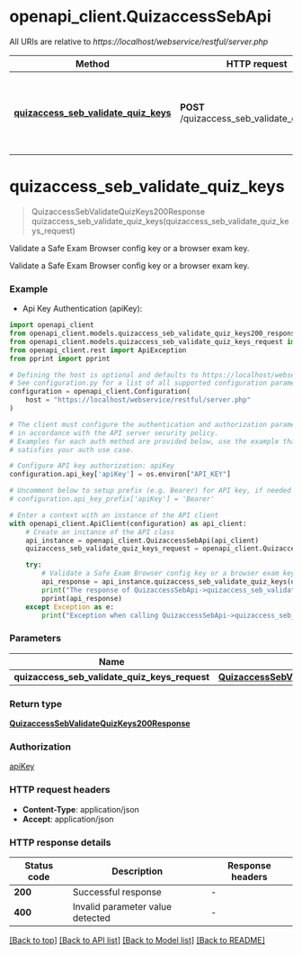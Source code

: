 # openapi_client.QuizaccessSebApi

All URIs are relative to *https://localhost/webservice/restful/server.php*

Method | HTTP request | Description
------------- | ------------- | -------------
[**quizaccess_seb_validate_quiz_keys**](QuizaccessSebApi.md#quizaccess_seb_validate_quiz_keys) | **POST** /quizaccess_seb_validate_quiz_keys | Validate a Safe Exam Browser config key or a browser exam key.


# **quizaccess_seb_validate_quiz_keys**
> QuizaccessSebValidateQuizKeys200Response quizaccess_seb_validate_quiz_keys(quizaccess_seb_validate_quiz_keys_request)

Validate a Safe Exam Browser config key or a browser exam key.

Validate a Safe Exam Browser config key or a browser exam key.

### Example

* Api Key Authentication (apiKey):

```python
import openapi_client
from openapi_client.models.quizaccess_seb_validate_quiz_keys200_response import QuizaccessSebValidateQuizKeys200Response
from openapi_client.models.quizaccess_seb_validate_quiz_keys_request import QuizaccessSebValidateQuizKeysRequest
from openapi_client.rest import ApiException
from pprint import pprint

# Defining the host is optional and defaults to https://localhost/webservice/restful/server.php
# See configuration.py for a list of all supported configuration parameters.
configuration = openapi_client.Configuration(
    host = "https://localhost/webservice/restful/server.php"
)

# The client must configure the authentication and authorization parameters
# in accordance with the API server security policy.
# Examples for each auth method are provided below, use the example that
# satisfies your auth use case.

# Configure API key authorization: apiKey
configuration.api_key['apiKey'] = os.environ["API_KEY"]

# Uncomment below to setup prefix (e.g. Bearer) for API key, if needed
# configuration.api_key_prefix['apiKey'] = 'Bearer'

# Enter a context with an instance of the API client
with openapi_client.ApiClient(configuration) as api_client:
    # Create an instance of the API class
    api_instance = openapi_client.QuizaccessSebApi(api_client)
    quizaccess_seb_validate_quiz_keys_request = openapi_client.QuizaccessSebValidateQuizKeysRequest() # QuizaccessSebValidateQuizKeysRequest | 

    try:
        # Validate a Safe Exam Browser config key or a browser exam key.
        api_response = api_instance.quizaccess_seb_validate_quiz_keys(quizaccess_seb_validate_quiz_keys_request)
        print("The response of QuizaccessSebApi->quizaccess_seb_validate_quiz_keys:\n")
        pprint(api_response)
    except Exception as e:
        print("Exception when calling QuizaccessSebApi->quizaccess_seb_validate_quiz_keys: %s\n" % e)
```



### Parameters


Name | Type | Description  | Notes
------------- | ------------- | ------------- | -------------
 **quizaccess_seb_validate_quiz_keys_request** | [**QuizaccessSebValidateQuizKeysRequest**](QuizaccessSebValidateQuizKeysRequest.md)|  | 

### Return type

[**QuizaccessSebValidateQuizKeys200Response**](QuizaccessSebValidateQuizKeys200Response.md)

### Authorization

[apiKey](../README.md#apiKey)

### HTTP request headers

 - **Content-Type**: application/json
 - **Accept**: application/json

### HTTP response details

| Status code | Description | Response headers |
|-------------|-------------|------------------|
**200** | Successful response |  -  |
**400** | Invalid parameter value detected |  -  |

[[Back to top]](#) [[Back to API list]](../README.md#documentation-for-api-endpoints) [[Back to Model list]](../README.md#documentation-for-models) [[Back to README]](../README.md)

